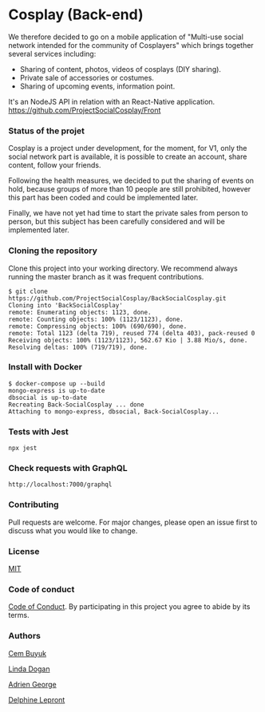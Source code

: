 # Cosplay (Back-end)

We therefore decided to go on a mobile application of "Multi-use social network intended for the community of Cosplayers" which brings together several services including:

- Sharing of content, photos, videos of cosplays (DIY sharing).
- Private sale of accessories or costumes.
- Sharing of upcoming events, information point.

It's an NodeJS API in relation with an React-Native application. https://github.com/ProjectSocialCosplay/Front


### Status of the projet

Cosplay is a project under development, for the moment, for V1, only the social network part is available, it is possible to create an account, share content, follow your friends.

Following the health measures, we decided to put the sharing of events on hold, because groups of more than 10 people are still prohibited, however this part has been coded and could be implemented later.

Finally, we have not yet had time to start the private sales from person to person, but this subject has been carefully considered and will be implemented later.


### Cloning the repository

Clone this project into your working directory. We recommend always running the master branch as it was frequent contributions.

    $ git clone https://github.com/ProjectSocialCosplay/BackSocialCosplay.git
    Cloning into 'BackSocialCosplay'
    remote: Enumerating objects: 1123, done.
    remote: Counting objects: 100% (1123/1123), done.
    remote: Compressing objects: 100% (690/690), done.
    remote: Total 1123 (delta 719), reused 774 (delta 403), pack-reused 0
    Receiving objects: 100% (1123/1123), 562.67 Kio | 3.88 Mio/s, done.
    Resolving deltas: 100% (719/719), done.


### Install with Docker

    $ docker-compose up --build
    mongo-express is up-to-date
    dbsocial is up-to-date
    Recreating Back-SocialCosplay ... done
    Attaching to mongo-express, dbsocial, Back-SocialCosplay...


### Tests with Jest

    npx jest


### Check requests with GraphQL

    http://localhost:7000/graphql


### Contributing

Pull requests are welcome. For major changes, please open an issue first to discuss what you would like to change.


### License

[MIT](LICENSE)


### Code of conduct

[Code of Conduct](CODE_OF_CONDUCT.md). By participating in this project you agree to abide by its terms.

### Authors

[Cem Buyuk](https://github.com/BuyukCem)

[Linda Dogan](https://github.com/Cerenda5)

[Adrien George](https://github.com/AdrienGeoorge)

[Delphine Lepront](https://github.com/delphinelepront)